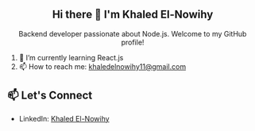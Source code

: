 <h2 align="center">Hi there 👋 I'm Khaled El-Nowihy</h2>
<p align="center">Backend developer passionate about Node.js. Welcome to my GitHub profile!</p>

1. 🌱 I’m currently learning React.js
2. 📫 How to reach me: khaledelnowihy11@gmail.com

## 📫 Let's Connect

- LinkedIn: [Khaled El-Nowihy](https://www.linkedin.com/in/khaled-elnowihy-ab6b92241/)


